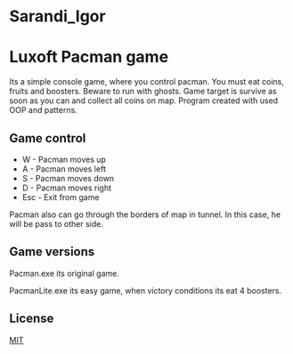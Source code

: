 # Sarandi_Igor
# Luxoft Pacman game
Its a simple console game, where you control pacman.
You must eat coins, fruits and boosters.
Beware to run with ghosts.
Game target is survive as soon as you can and collect all coins on map.
Program created with used OOP and patterns.

## Game control
* W - Pacman moves up
* A - Pacman moves left
* S - Pacman moves down
* D - Pacman moves right
* Esc - Exit from game

Pacman also can go through the borders of map in tunnel. 
In this case, he will be pass to other side.

## Game versions

Pacman.exe its original game.

PacmanLite.exe its easy game, when victory conditions its eat 4 boosters.

## License
[MIT](https://choosealicense.com/licenses/mit/)
